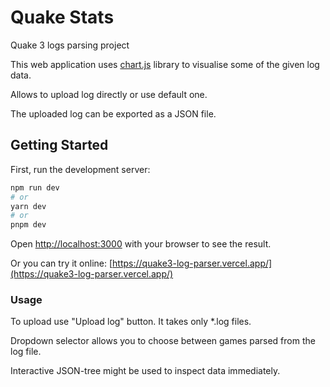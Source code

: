 # Quake Stats

Quake 3 logs parsing project

This web application uses [chart.js](https://www.chartjs.org/) library to visualise some of the given log data.

Allows to upload log directly or use default one.

The uploaded log can be exported as a JSON file.

## Getting Started

First, run the development server:

```bash
npm run dev
# or
yarn dev
# or
pnpm dev
```

Open [http://localhost:3000](http://localhost:3000) with your browser to see the result.

Or you can try it online: [https://quake3-log-parser.vercel.app/](https://quake3-log-parser.vercel.app/)

### Usage

To upload use "Upload log" button. It takes only \*.log files.

Dropdown selector allows you to choose between games parsed from the log file.

Interactive JSON-tree might be used to inspect data immediately.
